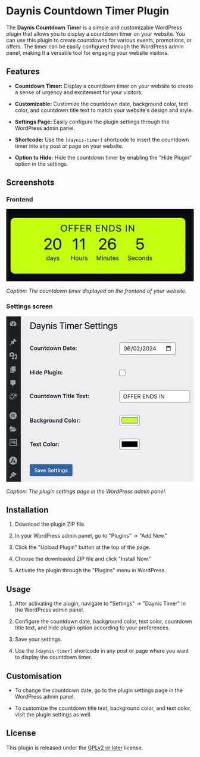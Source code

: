 # Daynis Countdown Timer Plugin

The **Daynis Countdown Timer** is a simple and customizable WordPress plugin that allows you to display a countdown timer on your website. You can use this plugin to create countdowns for various events, promotions, or offers. The timer can be easily configured through the WordPress admin panel, making it a versatile tool for engaging your website visitors.

## Features

- **Countdown Timer:** Display a countdown timer on your website to create a sense of urgency and excitement for your visitors.

- **Customizable:** Customize the countdown date, background color, text color, and countdown title text to match your website's design and style.

- **Settings Page:** Easily configure the plugin settings through the WordPress admin panel.

- **Shortcode:** Use the `[daynis-timer]` shortcode to insert the countdown timer into any post or page on your website.

- **Option to Hide:** Hide the countdown timer by enabling the "Hide Plugin" option in the settings.

## Screenshots

### Frontend

![Frontend Countdown Timer](screenshots/frontend.jpeg)

*Caption: The countdown timer displayed on the frontend of your website.*

### Settings screen

![Backend Plugin Settings](screenshots/backend.jpg)

*Caption: The plugin settings page in the WordPress admin panel.*

## Installation

1. Download the plugin ZIP file.

2. In your WordPress admin panel, go to "Plugins" -> "Add New."

3. Click the "Upload Plugin" button at the top of the page.

4. Choose the downloaded ZIP file and click "Install Now."

5. Activate the plugin through the "Plugins" menu in WordPress.

## Usage

1. After activating the plugin, navigate to "Settings" -> "Daynis Timer" in the WordPress admin panel.

2. Configure the countdown date, background color, text color, countdown title text, and hide plugin option according to your preferences.

3. Save your settings.

4. Use the `[daynis-timer]` shortcode in any post or page where you want to display the countdown timer.

## Customisation

- To change the countdown date, go to the plugin settings page in the WordPress admin panel.

- To customize the countdown title text, background color, and text color, visit the plugin settings as well.

## License

This plugin is released under the [GPLv2 or later](https://www.gnu.org/licenses/gpl-2.0.html) license.


